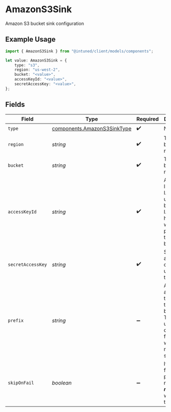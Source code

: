 # AmazonS3Sink

Amazon S3 bucket sink configuration

## Example Usage

```typescript
import { AmazonS3Sink } from "@intuned/client/models/components";

let value: AmazonS3Sink = {
    type: "s3",
    region: "us-west-2",
    bucket: "<value>",
    accessKeyId: "<value>",
    secretAccessKey: "<value>",
};
```

## Fields

| Field                                                                                                                  | Type                                                                                                                   | Required                                                                                                               | Description                                                                                                            | Example                                                                                                                |
| ---------------------------------------------------------------------------------------------------------------------- | ---------------------------------------------------------------------------------------------------------------------- | ---------------------------------------------------------------------------------------------------------------------- | ---------------------------------------------------------------------------------------------------------------------- | ---------------------------------------------------------------------------------------------------------------------- |
| `type`                                                                                                                 | [components.AmazonS3SinkType](../../models/components/amazons3sinktype.md)                                             | :heavy_check_mark:                                                                                                     | N/A                                                                                                                    |                                                                                                                        |
| `region`                                                                                                               | *string*                                                                                                               | :heavy_check_mark:                                                                                                     | The S3 bucket region                                                                                                   | us-west-2                                                                                                              |
| `bucket`                                                                                                               | *string*                                                                                                               | :heavy_check_mark:                                                                                                     | The S3 bucket name                                                                                                     |                                                                                                                        |
| `accessKeyId`                                                                                                          | *string*                                                                                                               | :heavy_check_mark:                                                                                                     | Access key ID for the IAM user to use the bucket. The IAM user has to have write permissions to the bucket.            |                                                                                                                        |
| `secretAccessKey`                                                                                                      | *string*                                                                                                               | :heavy_check_mark:                                                                                                     | Secret access key of the IAM user to use the bucket.                                                                   |                                                                                                                        |
| `prefix`                                                                                                               | *string*                                                                                                               | :heavy_minus_sign:                                                                                                     | A prefix added to the key of the file to be written. This can be used to define a folder where all results are stored. |                                                                                                                        |
| `skipOnFail`                                                                                                           | *boolean*                                                                                                              | :heavy_minus_sign:                                                                                                     | If enabled, failed payload runs will ***not*** be written to the bucket.                                               |                                                                                                                        |